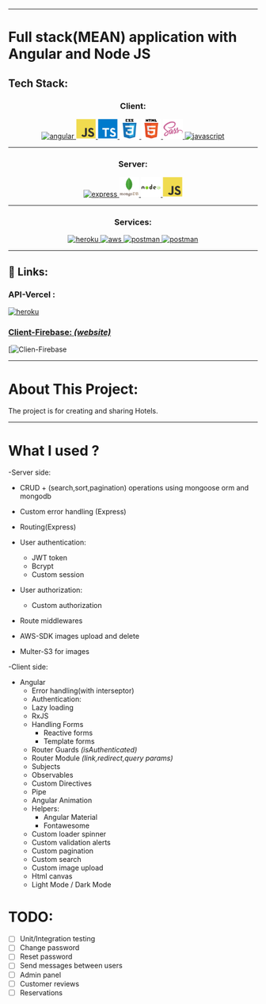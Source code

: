 <p align="center" >

</p>

---

# **Full stack(MEAN) application with Angular and Node JS**


<h2 text="bold">Tech Stack: </h2>
<h3 align="center">Client:</h3>
<p align="center"> <a href="https://angular.io" target="_blank" rel="noreferrer"> <img src="https://angular.io/assets/images/logos/angular/angular.svg" alt="angular" width="40" height="40"/> </a>
 <a href="https://developer.mozilla.org/en-US/docs/Web/JavaScript" target="_blank" rel="noreferrer"> <img src="https://raw.githubusercontent.com/devicons/devicon/master/icons/javascript/javascript-original.svg" alt="javascript" width="40" height="40"/> </a>
 <a href="https://www.typescriptlang.org/" target="_blank" rel="noreferrer"> <img src="https://raw.githubusercontent.com/devicons/devicon/master/icons/typescript/typescript-original.svg" alt="typescript" width="40" height="40"/> </a>  <a href="https://getbootstrap.com" target="_blank" rel="noreferrer">  <a href="https://www.w3schools.com/css/" target="_blank" rel="noreferrer"> <img src="https://raw.githubusercontent.com/devicons/devicon/master/icons/css3/css3-original-wordmark.svg" alt="css3" width="40" height="40"/> </a> <a href="https://www.w3.org/html/" target="_blank" rel="noreferrer"> <img src="https://raw.githubusercontent.com/devicons/devicon/master/icons/html5/html5-original-wordmark.svg" alt="html5" width="40" height="40"/> </a> <a href="https://sass-lang.com" target="_blank" rel="noreferrer"> <img src="https://raw.githubusercontent.com/devicons/devicon/master/icons/sass/sass-original.svg" alt="sass" width="40" height="40"/> </a><a href="https://fontawesome.com/" target="_blank" rel="noreferrer"> <img src="https://www.drupal.org/files/project-images/font_awesome_logo.png" alt="javascript" width="40" height="40"/> </a> 
 </p>
 
 ----
 <h3  align="center">Server:</h3>
 <p  align="center">
 <a  href="https://expressjs.com" target="_blank" rel="noreferrer"> <img src="![image](https://user-images.githubusercontent.com/52855241/207967435-2839c6f0-6710-44d1-ad03-6f938ee5542a.png)
" alt="express" width="40" height="40"/> </a>
 <a href="https://www.mongodb.com/" target="_blank" rel="noreferrer"> <img src="https://raw.githubusercontent.com/devicons/devicon/master/icons/mongodb/mongodb-original-wordmark.svg" alt="mongodb" width="40" height="40"/> </a> <a href="https://nodejs.org" target="_blank" rel="noreferrer"> <img src="https://raw.githubusercontent.com/devicons/devicon/master/icons/nodejs/nodejs-original-wordmark.svg" alt="nodejs" width="40" height="40"/> </a><a href="https://developer.mozilla.org/en-US/docs/Web/JavaScript" target="_blank" rel="noreferrer"> <img src="https://raw.githubusercontent.com/devicons/devicon/master/icons/javascript/javascript-original.svg" alt="javascript" width="40" height="40"/> </a>

</p>

---
 <h3 align="center">Services:</h3>
 <p  align="center">
  <a href="https://vercel.com" target="_blank" rel="noreferrer"> <img src="https://logovtor.com/wp-content/uploads/2020/10/vercel-inc-logo-vector.png" alt="heroku" width="50" height="50"/> </a>  <a href="https://aws.amazon.com" target="_blank" rel="noreferrer"> <img src="https://upload.wikimedia.org/wikipedia/commons/thumb/b/bc/Amazon-S3-Logo.svg/1712px-Amazon-S3-Logo.svg.png" alt="aws" width="40" height="40"/> </a> <a href="https://postman.com" target="_blank" rel="noreferrer"> <img src="https://www.vectorlogo.zone/logos/getpostman/getpostman-icon.svg" alt="postman" width="40" height="40"/> </a>
<a href="https://real-estate-real-prop.web.app" target="_blank" rel="noreferrer"> <img src="https://www.vectorlogo.zone/logos/firebase/firebase-icon.svg" alt="postman" width="40" height="40"/> </a>
</p>
  
  
  
----

## 🔗 **Links:** 
### API-Vercel : 
<a href="https://vercel.com" target="_blank" rel="noreferrer"> <img src="https://logovtor.com/wp-content/uploads/2020/10/vercel-inc-logo-vector.png" alt="heroku" width="50" height="50"/> </a>  <a href="https://aws.amazon.com" target="_blank" rel="noreferrer">


### Client-Firebase:<a href="https://hotel-booking-a8662.web.app/"> *(website)*</a>
[![Clien-Firebase](https://www.vectorlogo.zone/logos/firebase/firebase-icon.svg)
                                                                              

---

# **About This Project:**

The project is for creating and sharing Hotels.


---

# **What I used ?**
-Server side:
  * CRUD + (search,sort,pagination) operations using mongoose orm and mongodb
  * Custom error handling (Express)
  * Routing(Express)
  * User authentication:
    * JWT token
    * Bcrypt
    * Custom session
    
   * User authorization:
        * Custom authorization
   * Route middlewares
   * AWS-SDK images upload and delete
   * Multer-S3 for images

-Client side:
* Angular
    * Error handling(with interseptor)
    * Authentication:
    * Lazy loading
    * RxJS
    * Handling Forms
        * Reactive forms
        * Template forms
    * Router Guards *(isAuthenticated)*
    * Router Module *(link,redirect,query params)*
    * Subjects
    * Observables
    * Custom Directives
    * Pipe
    * Angular Animation
    * Helpers:
        * Angular Material
        * Fontawesome
    * Custom loader spinner
    * Custom validation alerts
    * Custom pagination
    * Custom search
    * Custom image upload
    * Html canvas
    * Light Mode / Dark Mode
   
    

# TODO:
- [ ] Unit/Integration testing
- [ ] Change password
- [ ] Reset password
- [ ] Send messages between users
- [ ] Admin panel
- [ ] Customer reviews
- [ ] Reservations
